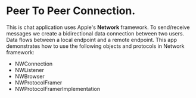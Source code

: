 # Peer To Peer Connection.

This is chat application uses Apple's **Network** framework. To send/receive messages we create a bidirectional data connection between two users. Data flows between a local endpoint and a remote endpoint. This app demonstrates how to use the following objects and protocols in Network framework:

- NWConnection
- NWListener
- NWBrowser
- NWProtocolFramer
- NWProtocolFramerImplementation

